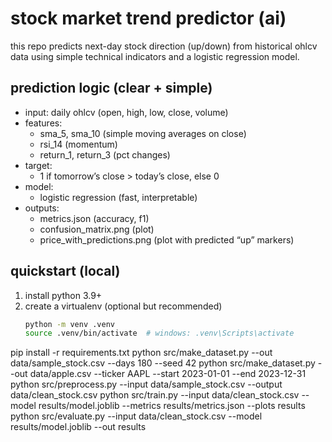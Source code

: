 # stock market trend predictor (ai)

this repo predicts next-day stock direction (up/down) from historical ohlcv data using simple technical indicators and a logistic regression model.

## prediction logic (clear + simple)
- input: daily ohlcv (open, high, low, close, volume)
- features:
  - sma_5, sma_10 (simple moving averages on close)
  - rsi_14 (momentum)
  - return_1, return_3 (pct changes)
- target:
  - 1 if tomorrow’s close > today’s close, else 0
- model:
  - logistic regression (fast, interpretable)
- outputs:
  - metrics.json (accuracy, f1)
  - confusion_matrix.png (plot)
  - price_with_predictions.png (plot with predicted “up” markers)

## quickstart (local)
1) install python 3.9+  
2) create a virtualenv (optional but recommended)
   ```bash
   python -m venv .venv
   source .venv/bin/activate  # windows: .venv\Scripts\activate
pip install -r requirements.txt
python src/make_dataset.py --out data/sample_stock.csv --days 180 --seed 42
python src/make_dataset.py --out data/apple.csv --ticker AAPL --start 2023-01-01 --end 2023-12-31
python src/preprocess.py --input data/sample_stock.csv --output data/clean_stock.csv
python src/train.py --input data/clean_stock.csv --model results/model.joblib --metrics results/metrics.json --plots results
python src/evaluate.py --input data/clean_stock.csv --model results/model.joblib --out results

